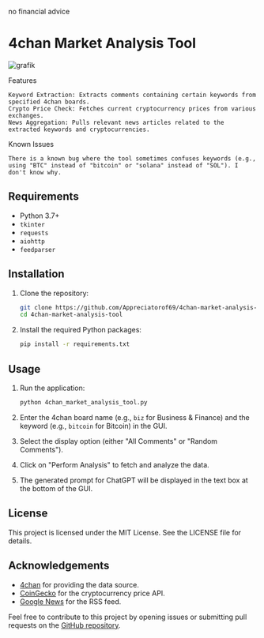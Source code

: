 no financial advice
# 4chan Market Analysis Tool

![grafik](https://github.com/Appreciatorof69/4chan-Market-Analysis-Tool/assets/124309106/57d7ac01-234a-4f96-8684-e5dad64bb5b3)



Features

    Keyword Extraction: Extracts comments containing certain keywords from specified 4chan boards.
    Crypto Price Check: Fetches current cryptocurrency prices from various exchanges.
    News Aggregation: Pulls relevant news articles related to the extracted keywords and cryptocurrencies.

Known Issues

    There is a known bug where the tool sometimes confuses keywords (e.g., using "BTC" instead of "bitcoin" or "solana" instead of "SOL"). I don't know why.

## Requirements

- Python 3.7+
- `tkinter`
- `requests`
- `aiohttp`
- `feedparser`

## Installation

1. Clone the repository:
   ```sh
   git clone https://github.com/Appreciatorof69/4chan-market-analysis-tool.git
   cd 4chan-market-analysis-tool
   ```

2. Install the required Python packages:
   ```sh
   pip install -r requirements.txt
   ```

## Usage

1. Run the application:
   ```sh
   python 4chan_market_analysis_tool.py
   ```

2. Enter the 4chan board name (e.g., `biz` for Business & Finance) and the keyword (e.g., `bitcoin` for Bitcoin) in the GUI.
3. Select the display option (either "All Comments" or "Random Comments").
4. Click on "Perform Analysis" to fetch and analyze the data.
5. The generated prompt for ChatGPT will be displayed in the text box at the bottom of the GUI.


## License

This project is licensed under the MIT License. See the LICENSE file for details.

## Acknowledgements

- [4chan](https://www.4chan.org) for providing the data source.
- [CoinGecko](https://www.coingecko.com) for the cryptocurrency price API.
- [Google News](https://news.google.com) for the RSS feed.

Feel free to contribute to this project by opening issues or submitting pull requests on the [GitHub repository](https://github.com/yourusername/4chan-market-analysis-tool).
